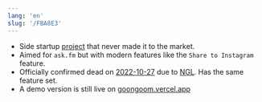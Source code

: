 ```yaml
---
lang: 'en'
slug: '/FBA8E3'
---
```


- Side startup [project](./../.././docs/pages/Project.md) that never made it to the market.
- Aimed for `ask.fm` but with modern features like the `Share to Instagram` feature.
- Officially confirmed dead on [2022-10-27](./../.././docs/journals/2022-10-27.md) due to [NGL](https://ngl.link/). Has the same feature set.
- A demo version is still live on [goongoom.vercel.app](https://goongoom.vercel.app)

<head>
  <html lang="en-US"/>
</head>
